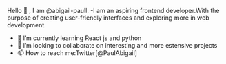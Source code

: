 Hello 👋 , I am @abigail-paull.
-I am an aspiring frontend developer.With the purpose of creating user-friendly interfaces and exploring more in web
development.
- 🌱 I’m currently learning React js and python
- 💞️ I’m looking to collaborate on interesting and more estensive projects
- 📫 How to reach me:Twitter[@PaulAbigail]

<!---
abigail-paull/abigail-paull is a ✨ special ✨ repository because its `README.md` (this file) appears on your GitHub profile.
You can click the Preview link to take a look at your changes.
--->
